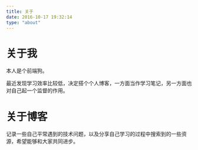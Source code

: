 ```yaml
---
title: 关于
date: 2016-10-17 19:32:14
type: "about"
---
```


# 关于我
本人是个前端狗。

最近发现学习效率比较低，决定搭个个人博客，一方面当作学习笔记，另一方面也对自己起一个监督的作用。


# 关于博客
记录一些自己平常遇到的技术问题，以及分享自己学习的过程中搜索到的一些资源，希望能够和大家共同进步。